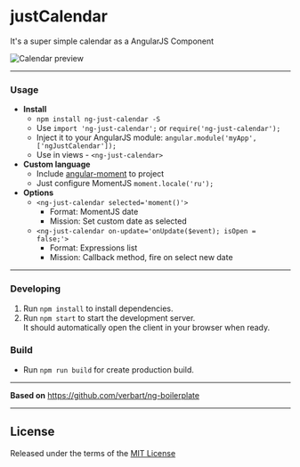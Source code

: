 # justCalendar

It's a super simple calendar as a AngularJS Component

![Calendar preview](http://i.imgur.com/tVizf0o.png)

---

### Usage
- **Install**
  - `npm install ng-just-calendar -S`
  - Use `import 'ng-just-calendar';` or `require('ng-just-calendar');`
  - Inject it to your AngularJS module:
    `angular.module('myApp', ['ngJustCalendar']);`
  - Use in views - `<ng-just-calendar>`
- **Custom language**
  - Include [angular-moment](https://github.com/urish/angular-moment) to project
  - Just configure MomentJS `moment.locale('ru');`
- **Options**
  - `<ng-just-calendar selected='moment()'>`
    - Format: MomentJS date
    - Mission: Set custom date as selected
  - `<ng-just-calendar on-update='onUpdate($event); isOpen = false;'>`
    - Format: Expressions list
    - Mission: Callback method, fire on select new date

---

### Developing

1. Run `npm install` to install dependencies.
2. Run `npm start` to start the development server.  
   It should automatically open the client in your browser when ready.

### Build

- Run `npm run build` for create production build.

---

**Based on** https://github.com/verbart/ng-boilerplate

---

## License 
Released under the terms of the [MIT License](LICENSE)
